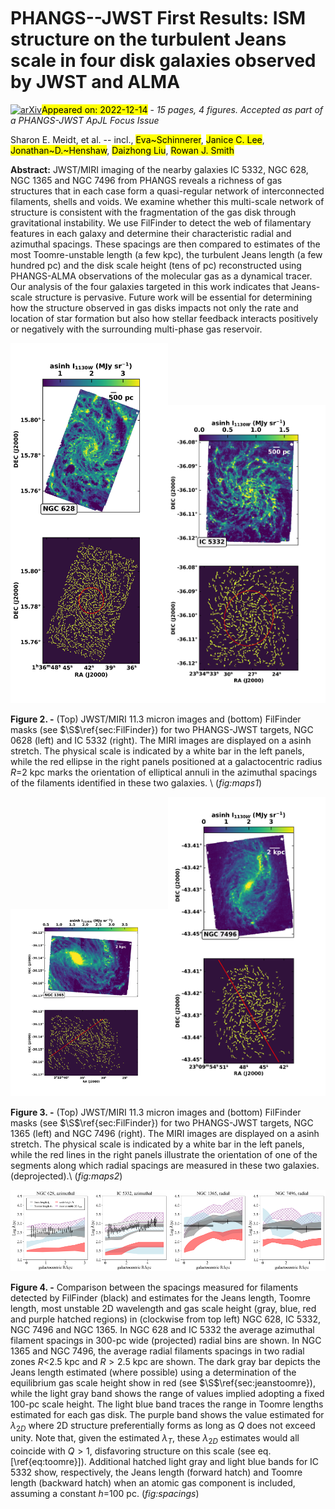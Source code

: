 <div class="macros" style="visibility:hidden;">
$\newcommand{\ensuremath}{}$
$\newcommand{\xspace}{}$
$\newcommand{\object}[1]{\texttt{#1}}$
$\newcommand{\farcs}{{.}''}$
$\newcommand{\farcm}{{.}'}$
$\newcommand{\arcsec}{''}$
$\newcommand{\arcmin}{'}$
$\newcommand{\ion}[2]{#1#2}$
$\newcommand{\textsc}[1]{\textrm{#1}}$
$\newcommand{\hl}[1]{\textrm{#1}}$
$\newcommand{\degree}{\ensuremath{^\circ}}$
$\newcommand{\kmskpc}{ap{km s^{-1} kpc^{-1}}}$
$\newcommand{\meanv}{\ensuremath{<v>}}$
$\newcommand{\vect}[1]{\boldsymbol{#1}}$
$\newcommand{\}{sol}$
$\newcommand{\}{natexlab}$</div>

<div class="macros" style="visibility:hidden;">
$\newcommand{$\ensuremath$}{}$
$\newcommand{$\xspace$}{}$
$\newcommand{$\object$}[1]{\texttt{#1}}$
$\newcommand{$\farcs$}{{.}''}$
$\newcommand{$\farcm$}{{.}'}$
$\newcommand{$\arcsec$}{''}$
$\newcommand{$\arcmin$}{'}$
$\newcommand{$\ion$}[2]{#1#2}$
$\newcommand{$\textsc$}[1]{\textrm{#1}}$
$\newcommand{$\hl$}[1]{\textrm{#1}}$
$\newcommand{$\degree$}{$\ensuremath${^\circ}}$
$\newcommand{$\kmskpc$}{ap{km s^{-1} kpc^{-1}}}$
$\newcommand{$\meanv$}{$\ensuremath${<v>}}$
$\newcommand{$\vect$}[1]{\boldsymbol{#1}}$
$\newcommand{\}{sol}$
$\newcommand{\}{natexlab}$</div>



<div id="title">

# PHANGS--JWST First Results: ISM structure on the turbulent Jeans scale in four disk galaxies observed by JWST and ALMA

</div>
<div id="comments">

[![arXiv](https://img.shields.io/badge/arXiv-2212.06434-b31b1b.svg)](https://arxiv.org/abs/2212.06434)<mark>Appeared on: 2022-12-14</mark> - _15 pages, 4 figures. Accepted as part of a PHANGS-JWST ApJL Focus Issue_

</div>
<div id="authors">

Sharon E. Meidt, et al. -- incl., <mark>Eva~Schinnerer</mark>, <mark>Janice C. Lee</mark>, <mark>Jonathan~D.~Henshaw</mark>, <mark>Daizhong Liu</mark>, <mark>Rowan J. Smith</mark>

</div>
<div id="abstract">

**Abstract:** JWST/MIRI imaging of the nearby galaxies IC 5332, NGC 628, NGC 1365 and NGC 7496 from PHANGS reveals a richness of gas structures that in each case form a quasi-regular network of interconnected filaments, shells and voids.  We examine whether this multi-scale network of structure is consistent with the fragmentation of the gas disk through gravitational instability.  We use FilFinder to detect the web of filamentary features in each galaxy and determine their characteristic radial and azimuthal spacings.  These spacings are then compared to estimates of the most Toomre-unstable length (a few kpc), the turbulent Jeans length (a few hundred pc) and the disk scale height (tens of pc) reconstructed using PHANGS-ALMA observations of the molecular gas as a dynamical tracer.  Our analysis of the four galaxies targeted in this work indicates that Jeans-scale structure is pervasive.  Future work will be essential for determining how the structure observed in gas disks impacts not only the rate and location of star formation but also how stellar feedback interacts positively or negatively with the surrounding multi-phase gas reservoir.

</div>

<div id="div_fig1">

<img src="tmp_2212.06434/./jwst_mapsNGC628.png" alt="Fig2.1" width="50%"/><img src="tmp_2212.06434/./jwst_mapsIC5332.png" alt="Fig2.2" width="50%"/>

**Figure 2. -** (Top) JWST/MIRI 11.3 micron images and (bottom) FilFinder masks (see $\S$\ref{sec:FilFinder}) for two PHANGS-JWST targets, NGC 0628 (left) and IC 5332 (right).  The MIRI images are displayed on a asinh stretch.  The physical scale is indicated by a white bar in the left panels, while the red ellipse in the right panels positioned at a galactocentric radius $R$=2 kpc marks the orientation of elliptical annuli in the azimuthal spacings of the filaments identified in these two galaxies.  \ (*fig:maps1*)

</div>
<div id="div_fig2">

<img src="tmp_2212.06434/./jwst_mapsNGC1365.png" alt="Fig3.1" width="50%"/><img src="tmp_2212.06434/./jwst_mapsNGC7496.png" alt="Fig3.2" width="50%"/>

**Figure 3. -** (Top) JWST/MIRI 11.3 micron images and (bottom) FilFinder masks (see $\S$\ref{sec:FilFinder}) for two PHANGS-JWST targets, NGC 1365 (left) and NGC 7496 (right).  The MIRI images are displayed on a asinh stretch. The physical scale is indicated by a white bar in the left panels, while the red lines in the right panels illustrate the orientation of one of the segments along which radial spacings are measured in these two galaxies. (deprojected).\ (*fig:maps2*)

</div>
<div id="div_fig3">

<img src="tmp_2212.06434/./ngc0628Jeanslengths_.png" alt="Fig4.1" width="25%"/><img src="tmp_2212.06434/./ic5332Jeanslengths_.png" alt="Fig4.2" width="25%"/><img src="tmp_2212.06434/./ngc1365Jeanslengths_.png" alt="Fig4.3" width="25%"/><img src="tmp_2212.06434/./ngc7496Jeanslengths_.png" alt="Fig4.4" width="25%"/>

**Figure 4. -** Comparison between the spacings measured for filaments detected by FilFinder (black) and estimates for the Jeans length, Toomre length, most unstable 2D wavelength and gas scale height (gray, blue, red and purple hatched regions) in (clockwise from top left) NGC 628, IC 5332, NGC 7496 and NGC 1365.  In NGC 628 and IC 5332 the average azimuthal filament spacings in 300-pc wide (projected) radial bins are shown. In NGC 1365 and NGC 7496, the average radial filaments spacings in two radial zones $R<$2.5 kpc and $R>2.5$ kpc are shown.  The dark gray bar depicts the Jeans length estimated (where possible) using a determination of the equilibrium gas scale height show in red (see $\S$\ref{sec:jeanstoomre}), while the light gray band shows the range of values implied adopting a fixed 100-pc scale height.  The light blue band traces the range in Toomre lengths estimated for each gas disk.  The purple band shows the value estimated for $\lambda_{2D}$ where 2D structure preferentially forms as long as $Q$ does not exceed unity.  Note that, given the estimated $\lambda_T$, these $\lambda_{2D}$ estimates would all coincide with $Q>1$, disfavoring structure on this scale (see eq. [\ref{eq:toomre}]). Additional hatched light gray and light blue bands for IC 5332 show, respectively, the Jeans length (forward hatch) and Toomre length (backward hatch) when an atomic gas component is included, assuming a constant $h$=100 pc.
  (*fig:spacings*)

</div>